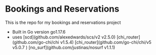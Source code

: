 # Bookings and Reservations

This is the repo for my bookings and reservations project

- Built in Go version go1.17.6 
- uses 
	[scd](github.com/alexedwards/scs/v2 v2.5.0) 
	[chi_router](github.com/go-chi/chi v1.5.4) 
	[chi_router](github.com/go-chi/chi/v5 v5.0.7 )
	[no_surf](github.com/justinas/nosurf v1.1.1)     